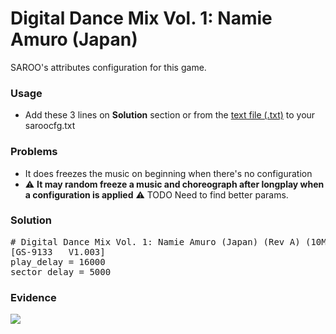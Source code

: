 # Digital Dance Mix Vol. 1: Namie Amuro (Japan)

SAROO's attributes configuration for this game.

### Usage

- Add these 3 lines on **Solution** section or from the [text file (.txt)](./config.txt) to your saroocfg.txt

### Problems

- It does freezes the music on beginning when there's no configuration
- :warning: **It may random freeze a music and choreograph after longplay when a configuration is applied** :warning:
  TODO Need to find better params.

### Solution

<pre># Digital Dance Mix Vol. 1: Namie Amuro (Japan) (Rev A) (10M, 12M)
[GS-9133   V1.003]
play_delay = 16000
sector_delay = 5000</pre>

### Evidence

[![](https://img.youtube.com/vi/GrLqtFjVU7k/0.jpg)](https://youtu.be/GrLqtFjVU7k)
